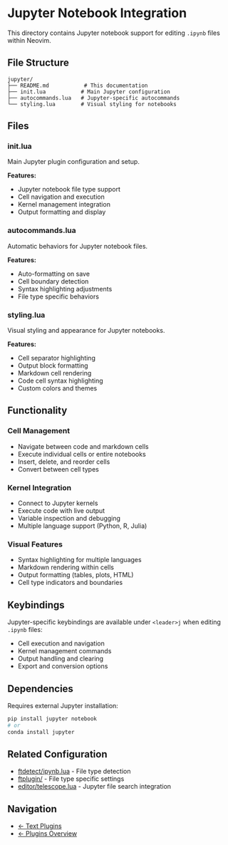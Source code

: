 # Jupyter Notebook Integration

This directory contains Jupyter notebook support for editing `.ipynb` files within Neovim.

## File Structure

```
jupyter/
├── README.md           # This documentation
├── init.lua           # Main Jupyter configuration
├── autocommands.lua   # Jupyter-specific autocommands
└── styling.lua        # Visual styling for notebooks
```

## Files

### init.lua
Main Jupyter plugin configuration and setup.

**Features:**
- Jupyter notebook file type support
- Cell navigation and execution
- Kernel management integration
- Output formatting and display

### autocommands.lua
Automatic behaviors for Jupyter notebook files.

**Features:**
- Auto-formatting on save
- Cell boundary detection
- Syntax highlighting adjustments
- File type specific behaviors

### styling.lua
Visual styling and appearance for Jupyter notebooks.

**Features:**
- Cell separator highlighting
- Output block formatting
- Markdown cell rendering
- Code cell syntax highlighting
- Custom colors and themes

## Functionality

### Cell Management
- Navigate between code and markdown cells
- Execute individual cells or entire notebooks
- Insert, delete, and reorder cells
- Convert between cell types

### Kernel Integration
- Connect to Jupyter kernels
- Execute code with live output
- Variable inspection and debugging
- Multiple language support (Python, R, Julia)

### Visual Features
- Syntax highlighting for multiple languages
- Markdown rendering within cells
- Output formatting (tables, plots, HTML)
- Cell type indicators and boundaries

## Keybindings

Jupyter-specific keybindings are available under `<leader>j` when editing `.ipynb` files:
- Cell execution and navigation
- Kernel management commands
- Output handling and clearing
- Export and conversion options

## Dependencies

Requires external Jupyter installation:
```bash
pip install jupyter notebook
# or
conda install jupyter
```

## Related Configuration
- [ftdetect/ipynb.lua](../../../../after/ftdetect/ipynb.lua) - File type detection
- [ftplugin/](../../../../after/ftplugin/) - File type specific settings
- [editor/telescope.lua](../../editor/telescope.lua) - Jupyter file search integration

## Navigation

- [← Text Plugins](../README.md)
- [← Plugins Overview](../../README.md)